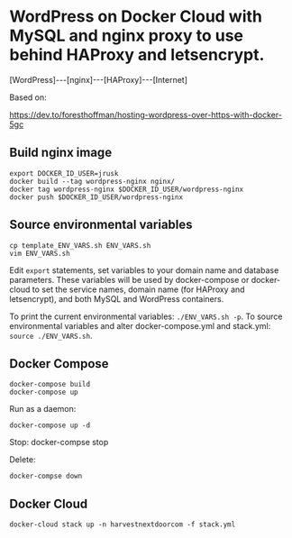 # WordPress on Docker Cloud with MySQL and nginx proxy to use behind HAProxy and letsencrypt.

[WordPress]---[nginx]---[HAProxy]---[Internet]

Based on:

https://dev.to/foresthoffman/hosting-wordpress-over-https-with-docker-5gc

## Build nginx image

	export DOCKER_ID_USER=jrusk
	docker build --tag wordpress-nginx nginx/
	docker tag wordpress-nginx $DOCKER_ID_USER/wordpress-nginx
	docker push $DOCKER_ID_USER/wordpress-nginx

## Source environmental variables

	cp template_ENV_VARS.sh ENV_VARS.sh
	vim ENV_VARS.sh

Edit `export` statements, set variables to your domain name and database parameters.
These variables will be used by docker-compose or docker-cloud to set the service names, domain name (for HAProxy and letsencrypt), and both MySQL and WordPress containers.

To print the current environmental variables: `./ENV_VARS.sh -p`.
To source environmental variables and alter docker-compose.yml and stack.yml: `source ./ENV_VARS.sh`.

## Docker Compose

	docker-compose build
	docker-compose up

Run as a daemon:

	docker-compose up -d

Stop:
	docker-compse stop

Delete:

	docker-compse down

## Docker Cloud

	docker-cloud stack up -n harvestnextdoorcom -f stack.yml

